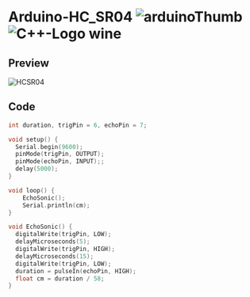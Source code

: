 # Arduino-HC_SR04 ![arduinoThumb](https://github.com/ICAREMAKER/Arduino-HC_SR04/assets/107696317/bb841dbb-29c7-422d-b47c-a2a599ede986) ![C++-Logo wine](https://github.com/ICAREMAKER/Arduino-HC_SR04/assets/107696317/a405d046-5961-4827-bcb3-4f0c21265742)

## Preview
![HCSR04](https://github.com/ICAREMAKER/Arduino-HC_SR04/assets/107696317/6c0422e0-ac34-4e65-92c6-ac16043b499f)

## Code
```C
int duration, trigPin = 6, echoPin = 7;

void setup() {
  Serial.begin(9600);
  pinMode(trigPin, OUTPUT);
  pinMode(echoPin, INPUT);;
  delay(5000);
}

void loop() {
    EchoSonic();
    Serial.println(cm);
}
```

```C
void EchoSonic() {
  digitalWrite(trigPin, LOW);
  delayMicroseconds(5);
  digitalWrite(trigPin, HIGH);
  delayMicroseconds(15);
  digitalWrite(trigPin, LOW);
  duration = pulseIn(echoPin, HIGH);
  float cm = duration / 58;
}
```
